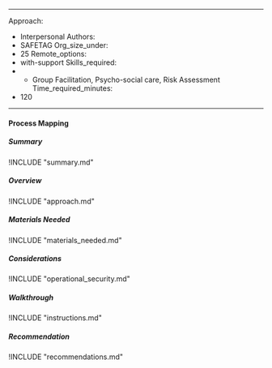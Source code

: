 
---
Approach:
- Interpersonal
Authors:
- SAFETAG
Org_size_under:
- 25
Remote_options:
- with-support
Skills_required:
- - Group Facilitation, Psycho-social care, Risk Assessment
Time_required_minutes:
- 120

---

#### Process Mapping

##### Summary
!INCLUDE "summary.md"

##### Overview
!INCLUDE "approach.md"

##### Materials Needed
!INCLUDE "materials_needed.md"

##### Considerations
!INCLUDE "operational_security.md"

##### Walkthrough
!INCLUDE "instructions.md"

##### Recommendation
!INCLUDE "recommendations.md"
